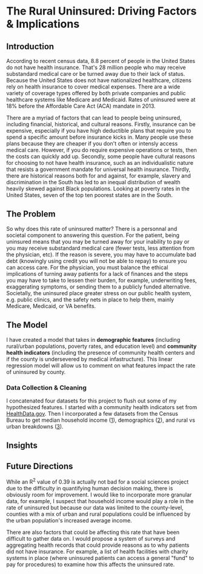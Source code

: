 # The Rural Uninsured: Driving Factors & Implications

## Introduction

According to recent census data, 8.8 percent of people in the United States do not have health insurance. That's 28 million people who may receive substandard medical care or be turned away due to their lack of status. Because the United States does not have nationalized healthcare, citizens rely on health insurance to cover medical expenses. There are a wide variety of coverage types offered by both private companies and public healthcare systems like Medicare and Medicaid. Rates of uninsured were at 18% before the Affordable Care Act (ACA) mandate in 2013. 

There are a myriad of factors that can lead to people being uninsured, including financial, historical, and cultural reasons. Firstly, insurance can be expensive, especially if you have high deductible plans that require you to spend a specific amount before insurance kicks in. Many people use these plans because they are cheaper if you don't often or intensly access medical care. However, if you do require expensive operations or tests, then the costs can quickly add up. Secondly, some people have cultural reasons for choosing to not have health insurance, such as an individualistic nature that resists a government mandate for universal health insurance. Thirdly, there are historical reasons both for and against, for example, slavery and discrimination in the South has led to an inequal distribution of wealth heavily skewed against Black populations. Looking at poverty rates in the United States, seven of the top ten poorest states are in the South. 

## The Problem

So why does this rate of uninsured matter? There is a personnal and societal component to answering this question. For the patient, being uninsured means that you may be turned away for your inability to pay or you may receive substandard medical care (fewer tests, less attention from the physician, etc). If the reason is severe, you may have to accumulate bad debt (knowingly using credit you will not be able to repay) to ensure you can access care. For the physician, you must balance the ethical implications of turning away patients for a lack of finances and the steps you may have to take to lessen their burden, for example, underwriting fees, exaggerating symptoms, or sending them to a publicly funded alternative. Societally, the uninsured place greater stress on our public health system, e.g. public clinics, and the safety nets in place to help them, mainly Medicare, Medicaid, or VA benefits.

## The Model

I have created a model that takes in **demographic features** (including rural/urban populations, poverty rates, and education level) and **community health indicators** (including the presence of community health centers and if the county is undersevered by medical infastructure). This linear regression model will allow us to comment on what features impact the rate of uninsured by county. 

### Data Collection & Cleaning

I concatenated four datasets for this project to flush out some of my hypothesized features. I started with a community health indicators set from [HealthData.gov](https://healthdata.gov/dataset/community-health-status-indicators-chsi-combat-obesity-heart-disease-and-cancer). Then I incorporated a few datasets from the Census Bureau to get median household income ([1](https://www.census.gov/topics/income-poverty/income/data/tables.html)), demographics ([2](https://data.world/exercises/linear-regression-exercise-1)), and rural vs urban breakdowns ([3](https://www.census.gov/programs-surveys/geography/guidance/geo-areas/urban-rural/2010-urban-rural.html)).

## Insights

## Future Directions

While an R<sup>2</sup> value of 0.39 is actually not bad for a social sciences project due to the difficulty in quantifying human decision making, there is obviously room for improvement. I would like to incorporate more granular data, for example, I suspect that household income would play a role in the rate of uninsured but because our data was limited to the county-level, counties with a mix of urban and rural populations could be influenced by the urban population's increased average income. 

There are also factors that could be affecting this rate that have been difficult to gather data on. I would propose a system of surveys and aggregating health records that could provide reasons as to why patients did not have insurance. For example, a list of health facilities with charity systems in place (where uninsured patients can access a general "fund" to pay for procedures) to examine how this affects the uninsured rate.